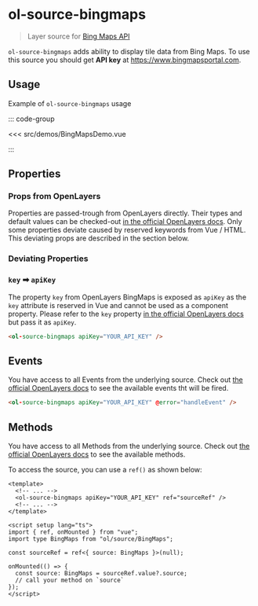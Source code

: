 # ol-source-bingmaps

> Layer source for [Bing Maps API](https://www.bing.com/maps)

`ol-source-bingmaps` adds ability to display tile data from Bing Maps. To use
this source you should get **API key** at https://www.bingmapsportal.com.

<script setup>
import BingMapsDemo from "@demos/BingMapsDemo.vue"
</script>

<ClientOnly>
<BingMapsDemo />
</ClientOnly>

## Usage

Example of `ol-source-bingmaps` usage

::: code-group

<<< src/demos/BingMapsDemo.vue

:::

## Properties

### Props from OpenLayers

Properties are passed-trough from OpenLayers directly.
Their types and default values can be checked-out [in the official OpenLayers docs](https://openlayers.org/en/latest/apidoc/module-ol_source_BingMaps-BingMaps.html).
Only some properties deviate caused by reserved keywords from Vue / HTML.
This deviating props are described in the section below.

### Deviating Properties

### `key` ➡ `apiKey`

The property `key` from OpenLayers BingMaps is exposed as `apiKey` as the `key` attribute is reserved in Vue and cannot be used as a component property.
Please refer to the `key` property [in the official OpenLayers docs](https://openlayers.org/en/latest/apidoc/module-ol_source_BingMaps-BingMaps.html) but pass it as `apiKey`.

```html
<ol-source-bingmaps apiKey="YOUR_API_KEY" />
```

## Events

You have access to all Events from the underlying source.
Check out [the official OpenLayers docs](https://openlayers.org/en/latest/apidoc/module-ol_source_BingMaps-BingMaps.html) to see the available events tht will be fired.

```html
<ol-source-bingmaps apiKey="YOUR_API_KEY" @error="handleEvent" />
```

## Methods

You have access to all Methods from the underlying source.
Check out [the official OpenLayers docs](https://openlayers.org/en/latest/apidoc/module-ol_source_BingMaps-BingMaps.html) to see the available methods.

To access the source, you can use a `ref()` as shown below:

```vue
<template>
  <!-- ... -->
  <ol-source-bingmaps apiKey="YOUR_API_KEY" ref="sourceRef" />
  <!-- ... -->
</template>

<script setup lang="ts">
import { ref, onMounted } from "vue";
import type BingMaps from "ol/source/BingMaps";

const sourceRef = ref<{ source: BingMaps }>(null);

onMounted(() => {
  const source: BingMaps = sourceRef.value?.source;
  // call your method on `source`
});
</script>
```
